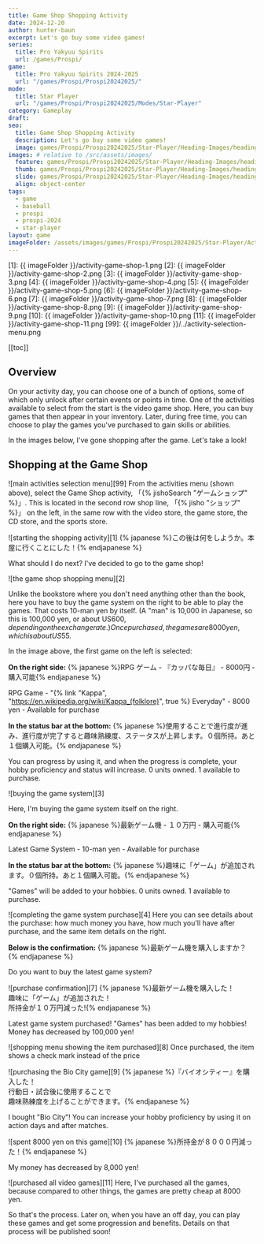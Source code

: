 ```yaml
---
title: Game Shop Shopping Activity
date: 2024-12-20
author: hunter-baun
excerpt: Let's go buy some video games!
series:
  title: Pro Yakyuu Spirits
  url: /games/Prospi/
game: 
  title: Pro Yakyuu Spirits 2024-2025
  url: "/games/Prospi/Prospi20242025/"
mode: 
  title: Star Player
  url: "/games/Prospi/Prospi20242025/Modes/Star-Player"
category: Gameplay
draft: 
seo:
  title: Game Shop Shopping Activity
  description: Let's go buy some video games!
  image: games/Prospi/Prospi20242025/Star-Player/Heading-Images/heading-baystars-stands-1.png
images: # relative to /src/assets/images/
  feature: games/Prospi/Prospi20242025/Star-Player/Heading-Images/heading-baystars-stands-1.png
  thumb: games/Prospi/Prospi20242025/Star-Player/Heading-Images/heading-baystars-stands-1.png
  slide: games/Prospi/Prospi20242025/Star-Player/Heading-Images/heading-baystars-stands-1.png
  align: object-center
tags:
  - game
  - baseball
  - prospi
  - prospi-2024
  - star-player
layout: game
imageFolder: /assets/images/games/Prospi/Prospi20242025/Star-Player/Activities/Game-Shop
---
```

[1]: {{ imageFolder }}/activity-game-shop-1.png
[2]: {{ imageFolder }}/activity-game-shop-2.png
[3]: {{ imageFolder }}/activity-game-shop-3.png
[4]: {{ imageFolder }}/activity-game-shop-4.png
[5]: {{ imageFolder }}/activity-game-shop-5.png
[6]: {{ imageFolder }}/activity-game-shop-6.png
[7]: {{ imageFolder }}/activity-game-shop-7.png
[8]: {{ imageFolder }}/activity-game-shop-8.png
[9]: {{ imageFolder }}/activity-game-shop-9.png
[10]: {{ imageFolder }}/activity-game-shop-10.png
[11]: {{ imageFolder }}/activity-game-shop-11.png
[99]: {{ imageFolder }}/../activity-selection-menu.png

[[toc]]
<article class="prose max-w-xl lg:max-w-4xl lg:prose-lg">

## Overview

On your activity day, you can choose one of a bunch of options, some of which only unlock after certain events or points in time. One of the activities available to select from the start is the video game shop. Here, you can buy games that then appear in your inventory. Later, during free time, you can choose to play the games you've purchased to gain skills or abilities. 

In the images below, I've gone shopping after the game. Let's take a look!

## Shopping at the Game Shop
![main activities selection menu][99]
From the activities menu (shown above), select the Game Shop activity, 「{% jishoSearch "ゲームショップ" %}」. This is located in the second row shop line, 「{% jisho "ショップ" %}」 on the left, in the same row with the video store, the game store, the CD store, and the sports store.

![starting the shopping activity][1]
{% japanese %}この後は何をしようか。本屋に行くことにした！{% endjapanese %}

What should I do next? I've decided to go to the game shop!

![the game shop shopping menu][2]

Unlike the bookstore where you don't need anything other than the book, here you have to buy the game system on the right to be able to play the games. That costs 10-man yen by itself. (A "man" is 10,000 in Japanese, so this is 100,000 yen, or about US$600, depending on the exchange rate.) Once purchased, the games are 8000 yen, which is about US$55.

In the image above, the first game on the left is selected:

**On the right side:**
{% japanese %}RPG ゲーム - 『カッパな毎日』 - 8000円 - 購入可能{% endjapanese %}

RPG Game - "{% link "Kappa", "https://en.wikipedia.org/wiki/Kappa_(folklore)", true %} Everyday" - 8000 yen - Available for purchase

**In the status bar at the bottom:**
{% japanese %}使用することで進行度が進み、進行度が完了すると趣味熟練度、ステータスが上昇します。０個所持。あと１個購入可能。{% endjapanese %}

You can progress by using it, and when the progress is complete, your hobby proficiency and status will increase. 0 units owned. 1 available to purchase.

![buying the game system][3]

Here, I'm buying the game system itself on the right.

**On the right side:**
{% japanese %}最新ゲーム機 - １０万円 - 購入可能{% endjapanese %}

Latest Game System - 10-man yen - Available for purchase

**In the status bar at the bottom:**
{% japanese %}趣味に「ゲーム」が追加されます。０個所持。あと１個購入可能。{% endjapanese %}

"Games" will be added to your hobbies. 0 units owned. 1 available to purchase.

![completing the game system purchase][4]
Here you can see details about the purchase: how much money you have, how much you'll have after purchase, and the same item details on the right.

**Below is the confirmation:**
{% japanese %}最新ゲーム機を購入しますか？{% endjapanese %}

Do you want to buy the latest game system?

![purchase confirmation][7]
{% japanese %}最新ゲーム機を購入した！<br />
趣味に「ゲーム」が追加された！<br />
所持金が１０万円減った!{% endjapanese %}

Latest game system purchased!
"Games" has been added to my hobbies!
Money has decreased by 100,000 yen!

![shopping menu showing the item purchased][8]
Once purchased, the item shows a check mark instead of the price

![purchasing the Bio City game][9]
{% japanese %}『バイオシティー』を購入した！<br />
行動日・試合後に使用することで<br />
趣味熟練度を上げることができます。{% endjapanese %}

I bought "Bio City"! You can increase your hobby proficiency by using it on action days and after matches.

![spent 8000 yen on this game][10]
{% japanese %}所持金が８０００円減った！{% endjapanese %}

My money has decreased by 8,000 yen!

![purchased all video games][11]
Here, I've purchased all the games, because compared to other things, the games are pretty cheap at 8000 yen.

So that's the process. Later on, when you have an off day, you can play these games and get some progression and benefits. Details on that process will be published soon!
</article>